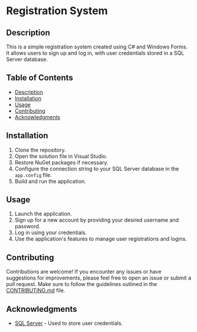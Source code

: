 # Registration System

## Description
This is a simple registration system created using C# and Windows Forms. It allows users to sign up and log in, with user credentials stored in a SQL Server database.

## Table of Contents
- [Description](#description)
- [Installation](#installation)
- [Usage](#usage)
- [Contributing](#contributing)
- [Acknowledgments](#acknowledgments)

## Installation
1. Clone the repository.
2. Open the solution file in Visual Studio.
3. Restore NuGet packages if necessary.
4. Configure the connection string to your SQL Server database in the `app.config` file.
5. Build and run the application.

## Usage
1. Launch the application.
2. Sign up for a new account by providing your desired username and password.
3. Log in using your credentials.
4. Use the application's features to manage user registrations and logins.

## Contributing
Contributions are welcome! If you encounter any issues or have suggestions for improvements, please feel free to open an issue or submit a pull request. Make sure to follow the guidelines outlined in the [CONTRIBUTING.md](CONTRIBUTING.md) file.

## Acknowledgments
- [SQL Server](https://www.microsoft.com/en-us/sql-server) - Used to store user credentials.
